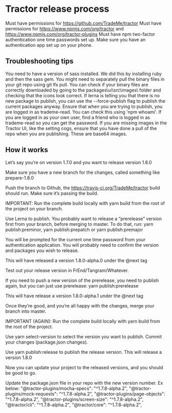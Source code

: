 # Tractor release process
Must have permissions for https://github.com/TradeMe/tractor
Must have permissions for https://www.npmjs.com/org/tractor and https://www.npmjs.com/org/tractor-plugins
Must have npm two-factor authentication one time passwords set up. Make sure you have an authentication app set up on your phone. 

## Troubleshooting tips
You need to have a version of sass installed. We did this by installing ruby and then the sass gem.
You might need to separately pull the binary files in your git repo using git lfs pull. You can check if your binary files are correctly downloaded by going to the packages\ui\src\images\ folder and checking that the icons look correct.
If lerna is telling you that there is no new package to publish, you can use the --force-publish flag to publish the current packages anyway.
Ensure that when you are trying to publish, you are logged in as trademe-read. You can check this using 'npm whoami'. If you are logged in as your own user, find a friend who is logged in as trademe-read so you can get the password. 
If you are missing images in the Tractor UI, like the setting cogs, ensure that you have done a pull of the repo when you are publishing. These are base64 images. 

## How it works
Let’s say you’re on version 1.7.0 and you want to release version 1.8.0

Make sure you have a new branch for the changes, called something like prepare-1.8.0

Push the branch to Github, the https://travis-ci.org/TradeMe/tractor build should run. Make sure it’s passing the build.

IMPORTANT: Run the complete build locally with yarn build from the root of the project on your branch.

Use Lerna to publish. You probably want to release a “prerelease” version first from your branch, before merging to master. To do that, run: yarn publish:preminor, yarn publish:prepatch or yarn publish:premajor

You will be prompted for the current one time password from your authentication application.
You will probably need to confirm the version and packages you wish to release.

This will have released a version 1.8.0-alpha.0 under the @next tag

Test out your release version in FrEnd/Tangram/Whatever.

If you need to push a new version of the prerelease, you need to publish again, but you can just use prerelease: yarn publish:prerelease

This will have release a version 1.8.0-alpha.1 under the @next tag

Once they’re good, and you’re all happy with the changes, merge your branch into master.

IMPORTANT (AGAIN): Run the complete build locally with yarn build from the root of the project.

Use yarn select-version to select the version you want to publish.
Commit your changes (package.json changes).

Use yarn publish:release to publish the release version.
This will release a version 1.8.0

Now you can update your project to the released versions, and you should be good to go. 

Update the package.json file in your repo with the new version number. Ex below:
"@tractor-plugins/mocha-specs": "^1.7.8-alpha.2",
"@tractor-plugins/mock-requests": "^1.7.8-alpha.2",
"@tractor-plugins/page-objects": "^1.7.8-alpha.2",
"@tractor-plugins/screen-size": "^1.7.8-alpha.2",
"@tractor/cli": "^1.7.8-alpha.2",
"@tractor/core": "^1.7.8-alpha.2",

